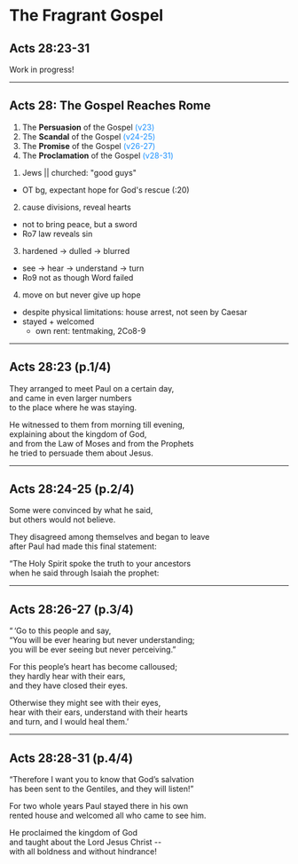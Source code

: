 <!-- .slide: data-background-image="static/bg/unsplash-Jztmx9yqjBw-stars.jpg" -->
# The Fragrant Gospel
## Acts 28:23-31

>>>
Work in progress!

---

## Acts 28: The Gospel Reaches Rome
1. The **Persuasion** of the Gospel
  <span style="color:#1b91ff">(v23)</span>
2. The **Scandal** of the Gospel
  <span style="color:#1b91ff">(v24-25)</span>
3. The **Promise** of the Gospel
  <span style="color:#1b91ff">(v26-27)</span>
4. The **Proclamation** of the Gospel
  <span style="color:#1b91ff">(v28-31)</span>

>>>
1. Jews || churched: "good guys"
  + OT bg, expectant hope for God's rescue (:20)
2. cause divisions, reveal hearts
  + not to bring peace, but a sword
  + Ro7 law reveals sin
3. hardened -> dulled -> blurred
  + see -> hear -> understand -> turn
  + Ro9 not as though Word failed
4. move on but never give up hope
  + despite physical limitations: house arrest, not seen by Caesar
  + stayed + welcomed
    + own rent: tentmaking, 2Co8-9

---

## Acts 28:23 (p.1/4)
They arranged to meet Paul on a certain day, <br/>
and came in even larger numbers <br/>
to the place where he was staying.

He witnessed to them from morning till evening, <br/>
explaining about the kingdom of God, <br/>
and from the Law of Moses and from the Prophets <br/>
he tried to persuade them about Jesus.

---

## Acts 28:24-25 (p.2/4)
Some were convinced by what he said, <br/>
but others would not believe.

They disagreed among themselves and began to leave <br/>
after Paul had made this final statement:

“The Holy Spirit spoke the truth to your ancestors <br/>
when he said through Isaiah the prophet:

---

## Acts 28:26-27 (p.3/4)
“ ‘Go to this people and say, <br/>
“You will be ever hearing but never understanding; <br/>
you will be ever seeing but never perceiving.”

For this people’s heart has become calloused; <br/>
they hardly hear with their ears, <br/>
and they have closed their eyes.

Otherwise they might see with their eyes, <br/>
hear with their ears, understand with their hearts <br/>
and turn, and I would heal them.’

---

## Acts 28:28-31 (p.4/4)
“Therefore I want you to know that God’s salvation <br/>
has been sent to the Gentiles, and they will listen!”

For two whole years Paul stayed there in his own <br/>
rented house and welcomed all who came to see him.

He proclaimed the kingdom of God <br/>
and taught about the Lord Jesus Christ -- <br/>
with all boldness and without hindrance!

